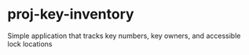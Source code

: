 # proj-key-inventory
Simple application that tracks key numbers, key owners, and accessible lock locations
